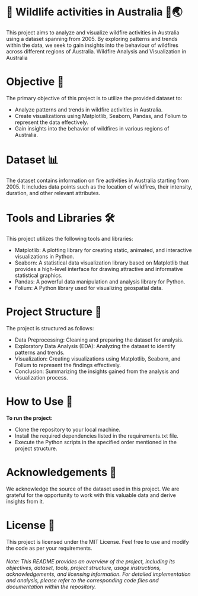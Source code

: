 # 🌿 Wildlife activities in Australia 🌿🌏
This project aims to analyze and visualize wildfire activities in Australia using a dataset spanning from 2005. By exploring patterns and trends within the data, we seek to gain insights into the behaviour of wildfires across different regions of Australia.
Wildfire Analysis and Visualization in Australia

# Objective 🎯
The primary objective of this project is to utilize the provided dataset to:

* Analyze patterns and trends in wildfire activities in Australia.
* Create visualizations using Matplotlib, Seaborn, Pandas, and Folium to represent the data effectively.
* Gain insights into the behavior of wildfires in various regions of Australia.

# Dataset 📊
The dataset contains information on fire activities in Australia starting from 2005. It includes data points such as the location of wildfires, their intensity, duration, and other relevant attributes.

# Tools and Libraries 🛠️
This project utilizes the following tools and libraries:

* Matplotlib: A plotting library for creating static, animated, and interactive visualizations in Python.
* Seaborn: A statistical data visualization library based on Matplotlib that provides a high-level interface for drawing attractive and informative statistical graphics.
* Pandas: A powerful data manipulation and analysis library for Python.
* Folium: A Python library used for visualizing geospatial data.

# Project Structure 📁
The project is structured as follows:

* Data Preprocessing: Cleaning and preparing the dataset for analysis.
* Exploratory Data Analysis (EDA): Analyzing the dataset to identify patterns and trends.
* Visualization: Creating visualizations using Matplotlib, Seaborn, and Folium to represent the findings effectively.
* Conclusion: Summarizing the insights gained from the analysis and visualization process.

# How to Use 🚀
**To run the project:**

* Clone the repository to your local machine.
* Install the required dependencies listed in the requirements.txt file.
* Execute the Python scripts in the specified order mentioned in the project structure.

# Acknowledgements 🙏
We acknowledge the source of the dataset used in this project. We are grateful for the opportunity to work with this valuable data and derive insights from it.

# License 📝
This project is licensed under the MIT License. Feel free to use and modify the code as per your requirements.

###### Note: This README provides an overview of the project, including its objectives, dataset, tools, project structure, usage instructions, acknowledgements, and licensing information. For detailed implementation and analysis, please refer to the corresponding code files and documentation within the repository.



